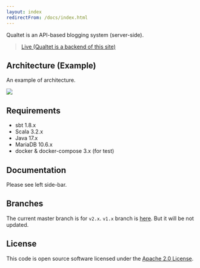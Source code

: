 ```yaml
---
layout: index
redirectFrom: /docs/index.html
---
```


Qualtet is an API-based blogging system (server-side).

> [Live (Qualtet is a backend of this site)](https://yoshinorin.net)

## Architecture (Example)

An example of architecture.

![](./assets/arch.svg)

## Requirements

* sbt 1.8.x
* Scala 3.2.x
* Java 17.x
* MariaDB 10.6.x
* docker & docker-compose 3.x (for test)

## Documentation

Please see left side-bar.

## Branches

The current master branch is for `v2.x`. `v1.x` branch is [here](https://github.com/yoshinorin/qualtet/tree/v1.x). But it will be not updated.

## License

This code is open source software licensed under the [Apache 2.0 License](https://www.apache.org/licenses/LICENSE-2.0.html).
